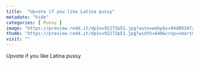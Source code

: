 ```yaml
---
title:  "Upvote if you like Latina pussy"
metadate: "hide"
categories: [ Pussy ]
image: "https://preview.redd.it/dp1vv92273p51.jpg?auto=webp&s=94d0934fab3b86e17ff24cc4493548b6c90fa88b"
thumb: "https://preview.redd.it/dp1vv92273p51.jpg?width=640&crop=smart&auto=webp&s=488a138361943417563517dacd860930748e5c3e"
visit: ""
---
```

Upvote if you like Latina pussy
